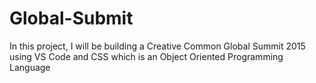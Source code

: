 # Global-Submit
In this project, I will be building a Creative Common Global Summit 2015 using VS Code and CSS which is an Object Oriented Programming Language
